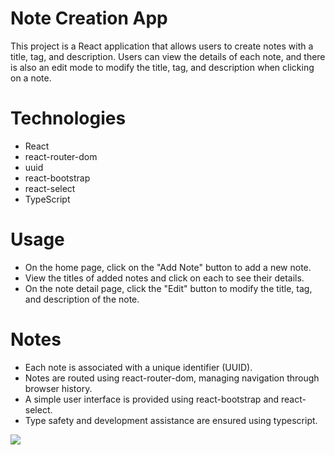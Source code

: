 # Note Creation App
This project is a React application that allows users to create notes with a title, tag, and description. Users can view the details of each note, and there is also an edit mode to modify the title, tag, and description when clicking on a note.

# Technologies
- React
- react-router-dom
- uuid
- react-bootstrap
- react-select
- TypeScript

# Usage
- On the home page, click on the "Add Note" button to add a new note.
- View the titles of added notes and click on each to see their details.
- On the note detail page, click the "Edit" button to modify the title, tag, and description of the note.

# Notes
- Each note is associated with a unique identifier (UUID).
- Notes are routed using react-router-dom, managing navigation through browser history.
- A simple user interface is provided using react-bootstrap and react-select.
- Type safety and development assistance are ensured using typescript.


<img src="/public/gif.gif"/>

